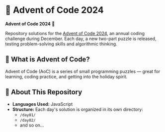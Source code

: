 # 🎄 Advent of Code 2024

**Advent of Code 2024** 🎁

Repository solutions for the [Advent of Code 2024](https://adventofcode.com/2024), an annual coding challenge during December. Each day, a new two-part puzzle is released, testing problem-solving skills and algorithmic thinking.



## 📜 What is Advent of Code?

Advent of Code (AoC) is a series of small programming puzzles — great for learning, coding practice, and getting into the holiday spirit.



## 🚀 About This Repository

- **Languages Used:** JavaScript
- **Structure:** Each day's solution is organized in its own directory:
  - `/day01/`
  - `/day02/`
  - and so on...
